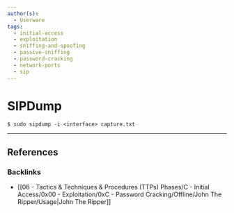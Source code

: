 ```yaml
---
author(s):
  - Userware
tags:
  - initial-access
  - exploitation
  - sniffing-and-spoofing
  - passive-sniffing
  - password-cracking
  - network-ports
  - sip
---
```

# SIPDump

```
$ sudo sipdump -i <interface> capture.txt
```

---
## References

### Backlinks

- [[06 - Tactics & Techniques & Procedures (TTPs) Phases/C - Initial Access/0x00 - Exploitation/0xC - Password Cracking/Offline/John The Ripper/Usage|John The Ripper]]